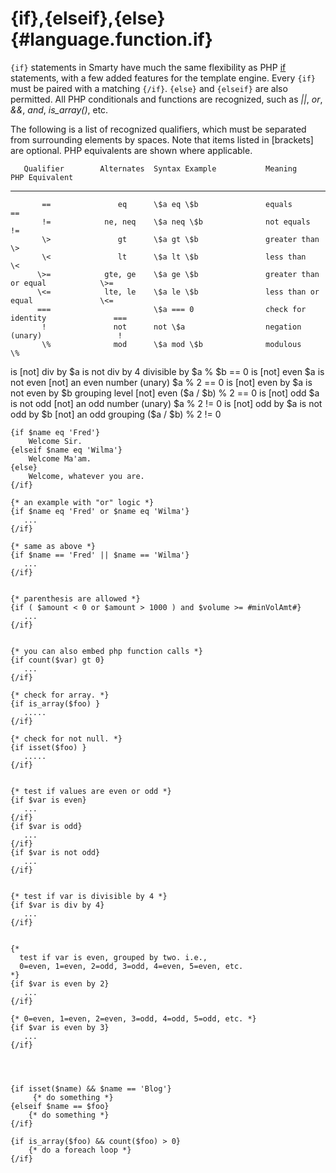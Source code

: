 {if},{elseif},{else} {#language.function.if}
====================

`{if}` statements in Smarty have much the same flexibility as PHP
[if](https://www.php.net/if) statements, with a few added features for the
template engine. Every `{if}` must be paired with a matching `{/if}`.
`{else}` and `{elseif}` are also permitted. All PHP conditionals and
functions are recognized, such as *\|\|*, *or*, *&&*, *and*,
*is\_array()*, etc.

The following is a list of recognized qualifiers, which must be
separated from surrounding elements by spaces. Note that items listed in
\[brackets\] are optional. PHP equivalents are shown where applicable.

       Qualifier        Alternates  Syntax Example           Meaning                          PHP Equivalent
  -------------------- ------------ ------------------------ -------------------------------- ----------------------
           ==               eq      \$a eq \$b               equals                           ==
           !=            ne, neq    \$a neq \$b              not equals                       !=
           \>               gt      \$a gt \$b               greater than                     \>
           \<               lt      \$a lt \$b               less than                        \<
          \>=            gte, ge    \$a ge \$b               greater than or equal            \>=
          \<=            lte, le    \$a le \$b               less than or equal               \<=
          ===                       \$a === 0                check for identity               ===
           !               not      not \$a                  negation (unary)                 !
           \%              mod      \$a mod \$b              modulous                         \%
   is \[not\] div by                \$a is not div by 4      divisible by                     \$a % \$b == 0
    is \[not\] even                 \$a is not even          \[not\] an even number (unary)   \$a % 2 == 0
   is \[not\] even by               \$a is not even by \$b   grouping level \[not\] even      (\$a / \$b) % 2 == 0
     is \[not\] odd                 \$a is not odd           \[not\] an odd number (unary)    \$a % 2 != 0
   is \[not\] odd by                \$a is not odd by \$b    \[not\] an odd grouping          (\$a / \$b) % 2 != 0


    {if $name eq 'Fred'}
        Welcome Sir.
    {elseif $name eq 'Wilma'}
        Welcome Ma'am.
    {else}
        Welcome, whatever you are.
    {/if}

    {* an example with "or" logic *}
    {if $name eq 'Fred' or $name eq 'Wilma'}
       ...
    {/if}

    {* same as above *}
    {if $name == 'Fred' || $name == 'Wilma'}
       ...
    {/if}


    {* parenthesis are allowed *}
    {if ( $amount < 0 or $amount > 1000 ) and $volume >= #minVolAmt#}
       ...
    {/if}


    {* you can also embed php function calls *}
    {if count($var) gt 0}
       ...
    {/if}

    {* check for array. *}
    {if is_array($foo) }
       .....
    {/if}

    {* check for not null. *}
    {if isset($foo) }
       .....
    {/if}


    {* test if values are even or odd *}
    {if $var is even}
       ...
    {/if}
    {if $var is odd}
       ...
    {/if}
    {if $var is not odd}
       ...
    {/if}


    {* test if var is divisible by 4 *}
    {if $var is div by 4}
       ...
    {/if}


    {*
      test if var is even, grouped by two. i.e.,
      0=even, 1=even, 2=odd, 3=odd, 4=even, 5=even, etc.
    *}
    {if $var is even by 2}
       ...
    {/if}

    {* 0=even, 1=even, 2=even, 3=odd, 4=odd, 5=odd, etc. *}
    {if $var is even by 3}
       ...
    {/if}

      

     
    {if isset($name) && $name == 'Blog'}
         {* do something *}
    {elseif $name == $foo}
        {* do something *}
    {/if}

    {if is_array($foo) && count($foo) > 0}
        {* do a foreach loop *}
    {/if}
      
